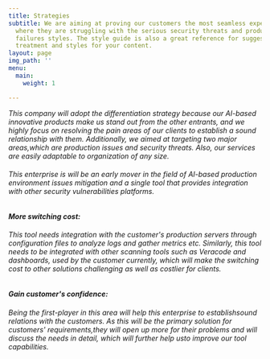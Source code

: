 ```yaml
---
title: Strategies
subtitle: We are aiming at proving our customers the most seamless experience in areas
  where they are struggling with the serious security threats and production environment
  failures styles. The style guide is also a great reference for suggested typographic
  treatment and styles for your content.
layout: page
img_path: ''
menu:
  main:
    weight: 1

---
```

_This company will adopt the differentiation strategy because our AI-based innovative products make us stand out from the other entrants, and we highly  focus on resolving the pain areas of our clients to establish a sound relationship with them. Additionally, we aimed at targeting two major areas,which are production issues and security threats. Also, our services are easily adaptable to organization of any size._

###### _This enterprise is will be an early mover in the field of AI-based production environment issues mitigation and a single tool that provides integration with other security vulnerabilities platforms._

#### _More switching cost:_ 

###### _This tool needs integration with the customer's production servers through configuration files to analyze logs and gather metrics etc. Similarly, this tool needs to be integrated with other scanning tools such as Veracode and dashboards, used by the customer currently, which will make the switching cost to other solutions challenging as well as costlier for clients._

#### _Gain customer's confidence:_ 

###### _Being the first-player in this area will help this enterprise to establishsound relations with the customers. As this will be the primary solution for customers' requirements,they will open up more for their problems and will discuss the needs in detail, which will further help usto improve our tool capabilities._

##### 